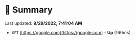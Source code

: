 # 📖 Summary
Last updated: **9/29/2022, 7:41:04 AM**

- `GET` [https://google.com](https://google.com) - **Up** (160ms)
